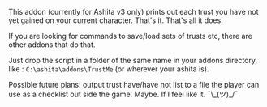 This addon (currently for Ashita v3 only) prints out each trust you have not yet gained on your current character. That's it. That's all it does.

If you are looking for commands to save/load sets of trusts etc, there are other addons that do that.

Just drop the script in a folder of the same name in your addons directory, like : `C:\ashita\addons\TrustMe` (or wherever your ashita is).

Possible future plans: output trust have/have not list to a file the player can use as a checklist out side the game. Maybe. If I feel like it. ¯\\\_(ツ)\_/¯

